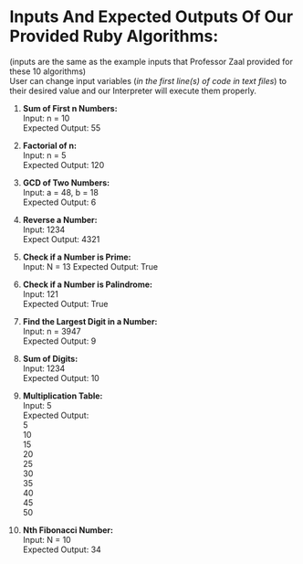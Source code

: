 # Inputs And Expected Outputs Of Our Provided Ruby Algorithms:

(inputs are the same as the example inputs that Professor Zaal provided for these 10 algorithms)  
User can change input variables (*in the first line(s) of code in text files*) to their desired value and our Interpreter will execute them properly.

1. **Sum of First n Numbers:**  
   Input: n = 10  
   Expected Output: 55  
     
2. **Factorial of n:**  
   Input: n = 5  
   Expected Output: 120  
  
3. **GCD of Two Numbers:**  
   Input: a = 48, b = 18  
   Expected Output: 6  
  
4. **Reverse a Number:**  
   Input: 1234  
   Expect Output: 4321  
  
5. **Check if a Number is Prime:**  
   Input: N = 13
   Expected Output: True  

6. **Check if a Number is Palindrome:**  
   Input: 121  
   Expected Output: True  
  
7. **Find the Largest Digit in a Number:**  
   Input: n = 3947  
   Expected Output: 9  
  
8. **Sum of Digits:**  
   Input: 1234  
   Expected Output: 10  
  
9. **Multiplication Table:**  
   Input: 5  
   Expected Output:  
    5  
    10  
    15  
    20  
    25  
    30  
    35  
    40  
    45  
    50  
  
10. **Nth Fibonacci Number:**  
    Input: N = 10  
    Expected Output: 34  
